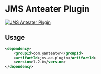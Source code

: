 # JMS Anteater Plugin

[![JMS Anteater Plugin](https://img.shields.io/maven-central/v/com.ganteater/jms-ae-plugin.svg)](https://central.sonatype.com/artifact/com.ganteater/jms-ae-plugin)

## Usage

```xml
<dependency>
    <groupId>com.ganteater</groupId>
    <artifactId>jms-ae-plugin</artifactId>
    <version>1.2.0</version>
</dependency>
```